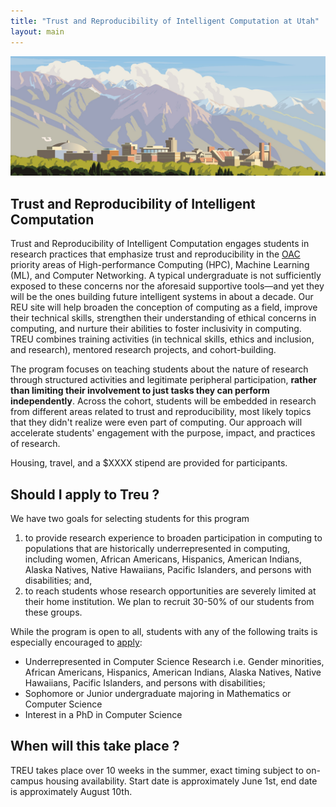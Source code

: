 ```yaml
---
title: "Trust and Reproducibility of Intelligent Computation at Utah"
layout: main
---
```


<img src="./images/uou.jpg" alt="campus" width="820" />

## Trust and Reproducibility of Intelligent Computation

Trust and Reproducibility of Intelligent Computation engages students in research practices that emphasize trust and reproducibility
in the [OAC](https://www.nsf.gov/div/index.jsp?div=OAC) priority areas of High-performance Computing (HPC), Machine Learning (ML), and Computer Networking.
A typical undergraduate is not sufficiently exposed to these
concerns nor the aforesaid supportive tools—and yet they will be the ones building future intelligent systems in about a decade.
Our REU site will help broaden the conception of computing as
a field, improve
their technical skills, strengthen their understanding of ethical concerns in computing, and nurture their
abilities to foster inclusivity in computing.
TREU combines training activities
(in technical skills, ethics and
inclusion, and research),
mentored research projects, and cohort-building.

The program focuses on teaching students about the nature of research through structured activities and legitimate peripheral participation, **rather than limiting their involvement to just tasks they can perform independently**. Across the cohort, students will be embedded in research from different areas related to trust and reproducibility, most likely topics that they didn't realize were even part of computing.  Our approach will accelerate students' engagement with the purpose, impact, and practices of research. 

Housing, travel, and a $XXXX stipend are provided for participants. 

## Should I apply to Treu ? 

We have two goals for selecting students for this program 
 
 1. to provide research experience to broaden participation in computing to populations that are historically underrepresented in computing, including women, African Americans, Hispanics, American Indians, Alaska Natives, Native Hawaiians, Pacific Islanders, and persons with disabilities; and, 
 2. to reach students whose research opportunities are severely limited at their home institution. We plan to recruit 30-50% of our students from these groups. 

While the program is open to all, students with any of the following traits is especially encouraged to [apply](./apply.html):
 - Underrepresented in Computer Science Research i.e. Gender minorities, African Americans, Hispanics, American Indians, Alaska Natives, Native Hawaiians, Pacific Islanders, and persons with disabilities;
 - Sophomore or Junior undergraduate majoring in Mathematics or Computer Science
 - Interest in a PhD in Computer Science

## When will this take place ?

TREU takes place over 10 weeks in the summer, exact timing subject to on-campus housing availability. Start date is approximately June 1st, end date is approximately August 10th.
